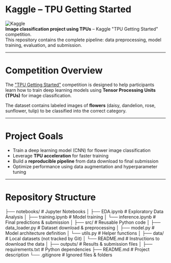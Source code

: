 # Kaggle – TPU Getting Started

![Kaggle](https://img.shields.io/badge/Kaggle-Competition-blue?logo=kaggle)  
**Image classification project using TPUs** – Kaggle "TPU Getting Started" competition.  
This repository contains the complete pipeline: data preprocessing, model training, evaluation, and submission.

----

# Competition Overview
The ["TPU Getting Started"](https://www.kaggle.com/competitions/tpu-getting-started) competition is designed to help participants learn how to train deep learning models using **Tensor Processing Units (TPUs)** for image classification.

The dataset contains labeled images of **flowers** (daisy, dandelion, rose, sunflower, tulip) to be classified into the correct category.

---

# Project Goals
- Train a deep learning model (CNN) for flower image classification
- Leverage **TPU acceleration** for faster training
- Build a **reproducible pipeline** from data download to final submission
- Optimize performance using data augmentation and hyperparameter tuning

---

# Repository Structure


├── notebooks/ # Jupyter Notebooks
│ ├── EDA.ipynb # Exploratory Data Analysis
│ ├── training.ipynb # Model training
│ └── inference.ipynb # Final predictions & submission
│
├── src/ # Reusable Python code
│ ├── data_loader.py # Dataset download & preprocessing
│ ├── model.py # Model architecture definition
│ └── utils.py # Helper functions
│
├── data/ # Local datasets (not tracked by Git)
│ └── README.md # Instructions to download the data
│
├── outputs/ # Results & submission files
│
├── requirements.txt # Python dependencies
├── README.md # Project description
└── .gitignore # Ignored files & folders
